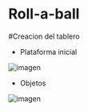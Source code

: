 # Roll-a-ball

#Creacion del tablero

- Plataforma inicial

![imagen](https://github.com/user-attachments/assets/bf370ec8-b4fa-423e-9ca0-e494c62c9fe0)

- Objetos

![imagen](https://github.com/user-attachments/assets/4cbd5757-2e3d-4f5e-8b7c-f37a3373beb9)


   
